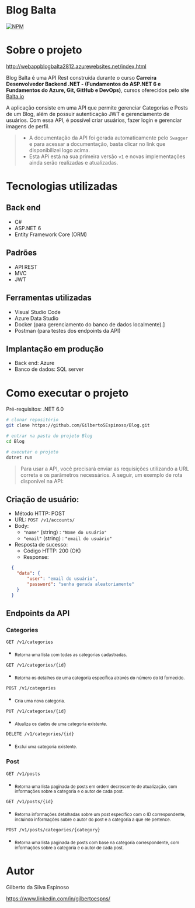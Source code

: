 # Blog Balta
[![NPM](https://img.shields.io/npm/l/react)](https://github.com/GilbertoSEspinoso/Blog/blob/main/LICENCE)

# Sobre o projeto

http://webappblogbalta2812.azurewebsites.net/index.html

Blog Balta é uma API Rest construída durante o curso **Carreira Desenvolvedor Backend .NET - (Fundamentos do ASP.NET 6 e
Fundamentos do Azure, Git, GitHub e DevOps)**, cursos oferecidos pelo site [Balta.io](https://balta.io/player "Site da Balta.io")

A aplicação consiste em uma API que permite gerenciar Categorias e Posts de um Blog, além de possuir autenticação JWT e gerenciamento de usuários. Com essa API, é possível criar usuários, fazer login e gerenciar imagens de perfil.

> * A documentação da API foi gerada automaticamente pelo `Swagger` e para acessar a documentação, 
basta clicar no link que disponibilizei logo acima.
> * Esta APi está na sua primeira versão `v1` e novas implementações ainda serão realizadas e atualizadas. 

# Tecnologias utilizadas

## Back end
- C#
- ASP.NET 6
- Entity Framework Core (ORM)

## Padrões
- API REST
- MVC
- JWT

## Ferramentas utilizadas
- Visual Studio Code
- Azure Data Studio
- Docker (para gerenciamento do banco de dados localmente).]
- Postman (para testes dos endpoints da API)

## Implantação em produção
- Back end: Azure
- Banco de dados: SQL server

# Como executar o projeto

Pré-requisitos: .NET 6.0

```bash
# clonar repositório
git clone https://github.com/GilbertoSEspinoso/Blog.git

# entrar na pasta do projeto Blog
cd Blog

# executar o projeto
dotnet run
```

> Para usar a API, você precisará enviar as requisições utilizando a URL correta e os parâmetros necessários.
A seguir, um exemplo de rota disponível na API:


## Criação de usuário:

* Método HTTP: POST
* URL: `POST /v1/accounts/`
* Body:
    * `"name"` (string) : `"Nome do usuário"`
    * `"email"` (string) : `"email do usuário"`
* Resposta de sucesso:
    * Código HTTP: 200 (OK)
    * Response:
```json
  {
    "data": {
        "user": "email do usuário",
        "password": "senha gerada aleatoriamente"
    }
  }
```
## Endpoints da API
### Categories
` GET /v1/categories `
* <sub>Retorna uma lista com todas as categorias cadastradas.</sub>

` GET /v1/categories/{id} `
* <sub>Retorna os detalhes de uma categoria específica através do número do Id fornecido.</sub>

` POST /v1/categories `
* <sub>Cria uma nova categoria.</sub>

` PUT /v1/categories/{id} `
* <sub>Atualiza os dados de uma categoria existente.</sub>

` DELETE /v1/categories/{id} `
* <sub>Exclui uma categoria existente.</sub>

### Post
` GET /v1/posts `
* <sub>Retorna uma lista paginada de posts em ordem decrescente de atualização, com informações sobre a categoria e o autor de cada post.</sub>

` GET /v1/posts/{id} `
* <sub>Retorna informações detalhadas sobre um post específico com o ID correspondente, incluindo informações sobre o autor do post e a categoria a que ele pertence.</sub>

` POST /v1/posts/categories/{category} `
* <sub>Retorna uma lista paginada de posts com base na categoria correspondente, com informações sobre a categoria e o autor de cada post.</sub>


# Autor

Gilberto da Silva Espinoso

https://www.linkedin.com/in/gilbertoespns/
